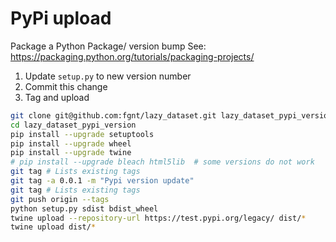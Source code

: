 
# PyPi upload

Package a Python Package/ version bump See: https://packaging.python.org/tutorials/packaging-projects/

1. Update `setup.py` to new version number
2. Commit this change
3. Tag and upload

```bash
git clone git@github.com:fgnt/lazy_dataset.git lazy_dataset_pypi_version
cd lazy_dataset_pypi_version
pip install --upgrade setuptools
pip install --upgrade wheel
pip install --upgrade twine
# pip install --upgrade bleach html5lib  # some versions do not work
git tag # Lists existing tags
git tag -a 0.0.1 -m "Pypi version update"
git tag # Lists existing tags
git push origin --tags
python setup.py sdist bdist_wheel
twine upload --repository-url https://test.pypi.org/legacy/ dist/*
twine upload dist/*
```
